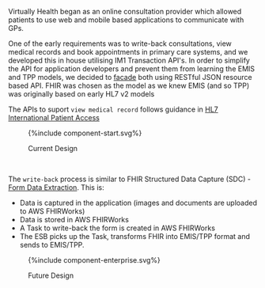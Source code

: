 
Virtually Health began as an online consultation provider which allowed patients to use web and mobile based applications to communicate with GPs. 

One of the early requirements was to write-back consultations, view medical records and book appointments in primary care systems, and we developed this in house utilising IM1 Transaction API's. 
In order to simplify the API for application developers and prevent them from learning the EMIS and TPP models, we decided to [facade](https://en.wikipedia.org/wiki/Facade_pattern) both using RESTful JSON resource based API.
FHIR was chosen as the model as we knew EMIS (and so TPP) was originally based on early HL7 v2 models

The APIs to suport `view medical record` follows guidance in [HL7 International Patient Access](https://build.fhir.org/ig/HL7/fhir-ipa/)

<figure>
{%include component-start.svg%}
<p id="fX.X.X.X-X" class="figureTitle">Current Design</p>
</figure>
<br clear="all">

The `write-back` process is similar to FHIR Structured Data Capture (SDC) - [Form Data Extraction](https://build.fhir.org/ig/HL7/sdc/extraction.html). This is:
- Data is captured in the application (images and documents are uploaded to AWS FHIRWorks)
- Data is stored in AWS FHIRWorks
- A Task to write-back the form is created in AWS FHIRWorks
- The ESB picks up the Task, transforms FHIR into EMIS/TPP format and sends to EMIS/TPP. 



<figure>
{%include component-enterprise.svg%}
<p id="fX.X.X.X-X" class="figureTitle">Future Design</p>
</figure>
<br clear="all">







